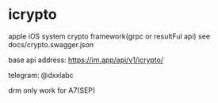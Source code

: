 # icrypto
apple iOS system crypto framework(grpc or resultFul api)
see docs/crypto.swagger.json

base api address: https://im.app/api/v1/icrypto/

telegram: @dxxlabc

drm only work for A7(SEP)